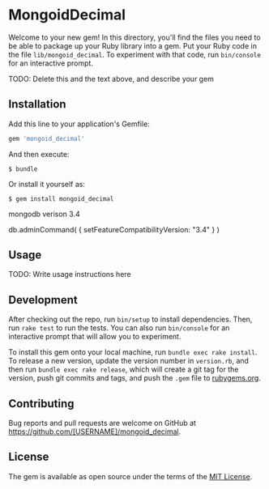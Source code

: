 # MongoidDecimal

Welcome to your new gem! In this directory, you'll find the files you need to be able to package up your Ruby library into a gem. Put your Ruby code in the file `lib/mongoid_decimal`. To experiment with that code, run `bin/console` for an interactive prompt.

TODO: Delete this and the text above, and describe your gem

## Installation

Add this line to your application's Gemfile:

```ruby
gem 'mongoid_decimal'
```

And then execute:

    $ bundle

Or install it yourself as:

    $ gem install mongoid_decimal


mongodb verison 3.4

db.adminCommand( { setFeatureCompatibilityVersion: "3.4" } )

## Usage

TODO: Write usage instructions here

## Development

After checking out the repo, run `bin/setup` to install dependencies. Then, run `rake test` to run the tests. You can also run `bin/console` for an interactive prompt that will allow you to experiment.

To install this gem onto your local machine, run `bundle exec rake install`. To release a new version, update the version number in `version.rb`, and then run `bundle exec rake release`, which will create a git tag for the version, push git commits and tags, and push the `.gem` file to [rubygems.org](https://rubygems.org).

## Contributing

Bug reports and pull requests are welcome on GitHub at https://github.com/[USERNAME]/mongoid_decimal.


## License

The gem is available as open source under the terms of the [MIT License](http://opensource.org/licenses/MIT).

